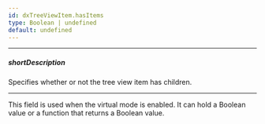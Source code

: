```yaml
---
id: dxTreeViewItem.hasItems
type: Boolean | undefined
default: undefined
---
```

---
##### shortDescription
Specifies whether or not the tree view item has children.

---
This field is used when the virtual mode is enabled. It can hold a Boolean value or a function that returns a Boolean value.